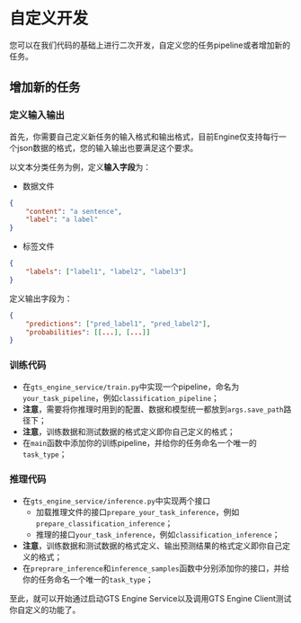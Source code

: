 # 自定义开发

您可以在我们代码的基础上进行二次开发，自定义您的任务pipeline或者增加新的任务。

## 增加新的任务

### 定义输入输出

首先，你需要自己定义新任务的输入格式和输出格式，目前Engine仅支持每行一个json数据的格式，您的输入输出也要满足这个要求。

以文本分类任务为例，定义**输入字段**为：

- 数据文件
```json
{
    "content": "a sentence",
    "label": "a label"
}
```

- 标签文件
```json
{
    "labels": ["label1", "label2", "label3"]
}
```

定义输出字段为：

```json
{
    "predictions": ["pred_label1", "pred_label2"],
    "probabilities": [[...], [...]]
}
```

### 训练代码

- 在`gts_engine_service/train.py`中实现一个pipeline，命名为`your_task_pipeline`，例如`classification_pipeline`；
- **注意**，需要将你推理时用到的配置、数据和模型统一都放到`args.save_path`路径下；
- **注意**，训练数据和测试数据的格式定义即你自己定义的格式；
- 在`main`函数中添加你的训练pipeline，并给你的任务命名一个唯一的`task_type`；

### 推理代码

- 在`gts_engine_service/inference.py`中实现两个接口
    - 加载推理文件的接口`prepare_your_task_inference`，例如`prepare_classification_inference`；
    - 推理的接口`your_task_inference`，例如`classification_inference`；
- **注意**，训练数据和测试数据的格式定义、输出预测结果的格式定义即你自己定义的格式；
- 在`preprare_inference`和`inference_samples`函数中分别添加你的接口，并给你的任务命名一个唯一的`task_type`；

至此，就可以开始通过启动GTS Engine Service以及调用GTS Engine Client测试你自定义的功能了。